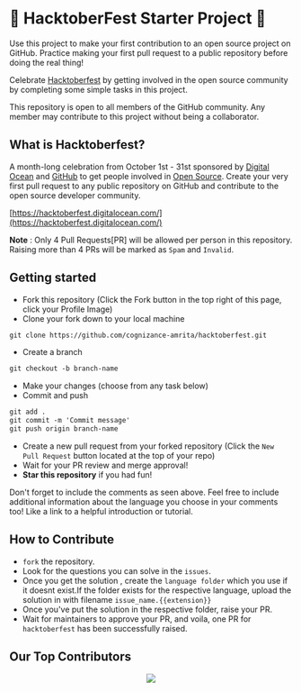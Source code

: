 # 🎃 HacktoberFest Starter Project 🎃

Use this project to make your first contribution to an open source project on GitHub. Practice making your first pull request to a public repository before doing the real thing!

Celebrate [Hacktoberfest](https://hacktoberfest.digitalocean.com/) by getting involved in the open source community by completing some simple tasks in this project.

This repository is open to all members of the GitHub community. Any member may contribute to this project without being a collaborator.

## What is Hacktoberfest?
A month-long celebration from October 1st - 31st sponsored by [Digital Ocean](https://hacktoberfest.digitalocean.com/) and [GitHub](https://github.com/blog/2433-celebrate-open-source-this-october-with-hacktoberfest) to get people involved in [Open Source](https://github.com/open-source). Create your very first pull request to any public repository on GitHub and contribute to the open source developer community.

[https://hacktoberfest.digitalocean.com/](https://hacktoberfest.digitalocean.com/)

**Note** : Only 4 Pull Requests[PR] will be allowed per person in this repository. Raising more than 4 PRs will be marked as `Spam` and `Invalid`. 

## Getting started
* Fork this repository (Click the Fork button in the top right of this page, click your Profile Image)
* Clone your fork down to your local machine

```markdown
git clone https://github.com/cognizance-amrita/hacktoberfest.git
```

* Create a branch

```markdown
git checkout -b branch-name
```

* Make your changes (choose from any task below)
* Commit and push

```markdown
git add .
git commit -m 'Commit message'
git push origin branch-name
```

* Create a new pull request from your forked repository (Click the `New Pull Request` button located at the top of your repo)
* Wait for your PR review and merge approval!
* __Star this repository__ if you had fun!


Don't forget to include the comments as seen above. Feel free to include additional information about the language you choose in your comments too! Like a link to a helpful introduction or tutorial. 

## How to Contribute
- `fork` the repository.
- Look for the questions you can solve in the `issues`.
- Once you get the solution , create the `language folder` which you use if it doesnt exist.If the folder exists for the respective language, upload the solution in with filename `issue_name.{{extension}}`
- Once you've put the solution in the respective folder, raise your PR.
- Wait for maintainers to approve your PR, and voila, one PR for `hacktoberfest` has been successfully raised.

## Our Top Contributors 
<p align="center"><a href="https://github.com/cognizance-amrita/hacktoberfest/graphs/contributors">
  <img src="https://contributors-img.web.app/image?repo=cognizance-amrita/hacktoberfest" />
</a></p>

